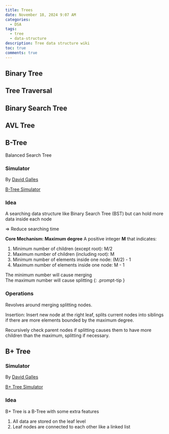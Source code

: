 ```yaml
---
title: Trees
date: November 18, 2024 9:07 AM
categories:
  - DSA
tags:
  - tree
  - data-structure
description: Tree data structure wiki
toc: true
comments: true
---
```


## Binary Tree

## Tree Traversal

## Binary Search Tree

## AVL Tree

## B-Tree

Balanced Search Tree

### Simulator

By [David Galles](https://www.cs.usfca.edu/~galles/)

[B-Tree Simulator](https://www.cs.usfca.edu/~galles/visualization/BTree.html)

### Idea

A searching data structure like Binary Search Tree (BST) but can hold more data inside each node

=> Reduce searching time

**Core Mechanism: Maximum degree**
A positive integer **M** that indicates:

1. Minimum number of children (except root): M/2
2. Maximum number of children (including root): M
3. Minimum number of elements inside one node: (M/2) - 1
4. Maximum number of elements inside one node: M - 1

The minimum number will cause merging\
The maximum number will cause splitting
{: .prompt-tip }

### Operations

Revolves around merging splitting nodes.

Insertion:
Insert new node at the right leaf, splits current nodes into siblings if there are more elements
bounded by the maximum degree.

Recursively check parent nodes if splitting causes them to have more children than the maximum, splitting if necessary.

## B+ Tree

### Simulator

By [David Galles](https://www.cs.usfca.edu/~galles/)

[B+ Tree Simulator](https://www.cs.usfca.edu/~galles/visualization/BPlusTree.html)

### Idea

B+ Tree is a B-Tree with some extra features

1. All data are stored on the leaf level
2. Leaf nodes are connected to each other like a linked list
